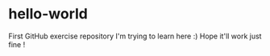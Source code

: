 # hello-world
First GitHub exercise repository
I'm trying to learn here :)
Hope it'll work just fine !
